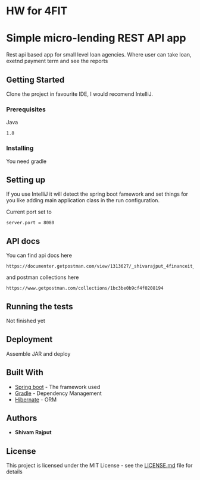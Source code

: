 # HW for 4FIT 

# Simple micro-lending REST API app

Rest api based app for small level loan agencies. Where user can take loan, exetnd payment term and see the reports 

## Getting Started

Clone the project in favourite IDE, I would recomend IntelliJ.

### Prerequisites

Java 

```
1.8
```

### Installing

You need gradle

## Setting up

If you use IntelliJ it will detect the spring boot famework and set things for you like adding main application
class in the run configuration.

Current port set to 

```
server.port = 8080
```
## API docs 

You can find api docs here 

```
https://documenter.getpostman.com/view/1313627/_shivarajput_4financeit_hw_postman_api/7TDmvZa
```
and postman collections here 

```
https://www.getpostman.com/collections/1bc3be0b9cf4f0208194
```

## Running the tests

Not finished yet


## Deployment

Assemble JAR and deploy

## Built With

* [Spring boot](https://projects.spring.io/spring-boot/) - The framework used
* [Gradle](https://gradle.org) - Dependency Management
* [Hibernate](http://hibernate.org/) - ORM



## Authors

* **Shivam Rajput** 


## License

This project is licensed under the MIT License - see the [LICENSE.md](LICENSE.md) file for details





